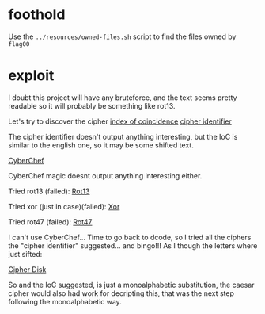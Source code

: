 # foothold

Use the `../resources/owned-files.sh` script to find the files owned by `flag00`

# exploit

I doubt this project will have any bruteforce, and the text seems pretty
readable so it will probably be something like rot13.

Let's try to discover the cipher
[index of coincidence](https://www.dcode.fr/index-coincidence)
[cipher identifier](https://www.dcode.fr/cipher-identifier)

The cipher identifier doesn't output anything interesting, but the IoC is
similar to the english one, so it may be some shifted text.

[CyberChef](https://gchq.github.io/CyberChef/#recipe=Magic(5,true,false,'')&input=Y2RpaWRkd3Bnc3d0Z3Q)

CyberChef magic doesnt output anything interesting either.

Tried rot13 (failed):
[Rot13](https://gchq.github.io/CyberChef/#recipe=ROT13_Brute_Force(true,true,false,100,0,true,'')&input=Y2RpaWRkd3Bnc3d0Z3Q)

Tried xor (just in case)(failed):
[Xor](https://gchq.github.io/CyberChef/#recipe=XOR_Brute_Force(1,100,0,'Standard',false,true,false,'')&input=Y2RpaWRkd3Bnc3d0Z3Q)

Tried rot47 (failed):
[Rot47](https://gchq.github.io/CyberChef/#recipe=ROT47_Brute_Force(100,0,true,'')&input=Y2RpaWRkd3Bnc3d0Z3Q)

I can't use CyberChef... Time to go back to dcode, so I tried all the ciphers
the "cipher identifier" suggested... and bingo!!! As I though the letters where
just sifted:

[Cipher Disk](https://www.dcode.fr/cipher-disk)

So and the IoC suggested, is just a monoalphabetic substitution, the caesar
cipher would also had work for decripting this, that was the next step following
the monoalphabetic way.
